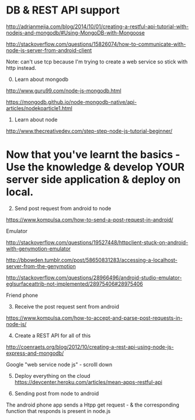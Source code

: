 # DB & REST API support 

http://adrianmejia.com/blog/2014/10/01/creating-a-restful-api-tutorial-with-nodejs-and-mongodb/#Using-MongoDB-with-Mongoose

http://stackoverflow.com/questions/15826074/how-to-communicate-with-node-js-server-from-android-client

Note: can't use tcp because I'm trying to create a web service so stick with http instead.

0. Learn about mongodb

http://www.guru99.com/node-js-mongodb.html

https://mongodb.github.io/node-mongodb-native/api-articles/nodekoarticle1.html

1. Learn about node

http://www.thecreativedev.com/step-step-node-js-tutorial-beginner/


# Now that you've learnt the basics - Use the knowledge & develop YOUR server side application & deploy on local.

2. Send post request from android to node

https://www.kompulsa.com/how-to-send-a-post-request-in-android/

Emulator 

http://stackoverflow.com/questions/19527448/httpclient-stuck-on-android-with-genymotion-emulator

http://bbowden.tumblr.com/post/58650831283/accessing-a-localhost-server-from-the-genymotion

http://stackoverflow.com/questions/28966496/android-studio-emulator-eglsurfaceattrib-not-implemented/28975406#28975406

Friend phone

3. Receive the post request sent from android

https://www.kompulsa.com/how-to-accept-and-parse-post-requests-in-node-js/

4. Create a REST API for all of this

http://coenraets.org/blog/2012/10/creating-a-rest-api-using-node-js-express-and-mongodb/

Google "web service node js"  - scrolll down

5. Deploy everything on the cloud 
https://devcenter.heroku.com/articles/mean-apps-restful-api

5. Sending post from node to android

The android phone app sends a Htpp get request - & the corresponding function that responds is present in node.js
